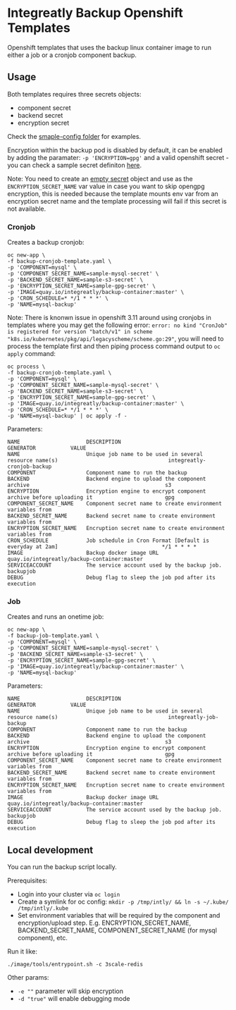 # Integreatly Backup Openshift Templates

Openshift templates that uses the backup linux container image to run either a job or a cronjob component backup.

## Usage

Both templates requires three secrets objects:

* component secret
* backend secret
* encryption secret

Check the [smaple-config folder](./sample-config) for examples.

Encryption within the backup pod is disabled by default, it can be enabled by adding the paramater: `-p 'ENCRYPTION=gpg'` and a valid openshift secret - you can check a sample secret definiton [here](./sample-config/gpg-secret).

Note: You need to create an [empty secret](./sample-config/blank-secret) object and use as the `ENCRYPTION_SECRET_NAME` var value in case you want to skip opengpg encryption, this is needed because the template mounts env var from an encryption secret name and the template processing will fail if this secret is not available.

### Cronjob

Creates a backup cronjob:

```
oc new-app \
-f backup-cronjob-template.yaml \
-p 'COMPONENT=mysql' \
-p 'COMPONENT_SECRET_NAME=sample-mysql-secret' \
-p 'BACKEND_SECRET_NAME=sample-s3-secret' \
-p 'ENCRYPTION_SECRET_NAME=sample-gpg-secret' \
-p 'IMAGE=quay.io/integreatly/backup-container:master' \
-p 'CRON_SCHEDULE=* */1 * * *' \
-p 'NAME=mysql-backup'
```

Note: There is knonwn issue in openshift 3.11 around using cronjobs in templates where you may get the following error: `error: no kind "CronJob" is registered for version "batch/v1" in scheme "k8s.io/kubernetes/pkg/api/legacyscheme/scheme.go:29"`, you will need to process the template first and then piping process command output to `oc apply` command:

```
oc process \
-f backup-cronjob-template.yaml \
-p 'COMPONENT=mysql' \
-p 'COMPONENT_SECRET_NAME=sample-mysql-secret' \
-p 'BACKEND_SECRET_NAME=sample-s3-secret' \
-p 'ENCRYPTION_SECRET_NAME=sample-gpg-secret' \
-p 'IMAGE=quay.io/integreatly/backup-container:master' \
-p 'CRON_SCHEDULE=* */1 * * *' \
-p 'NAME=mysql-backup' | oc apply -f -
```

Parameters:

```
NAME                     DESCRIPTION                                                          GENERATOR           VALUE
NAME                     Unique job name to be used in several resource name(s)                                   integreatly-cronjob-backup
COMPONENT                Component name to run the backup                                                         
BACKEND                  Backend engine to upload the component archive                                           s3
ENCRYPTION               Encryption engine to encrypt component archive before uploading it                       gpg
COMPONENT_SECRET_NAME    Component secret name to create environment variables from                               
BACKEND_SECRET_NAME      Backend secret name to create environment variables from                                 
ENCRYPTION_SECRET_NAME   Encruption secret name to create environment variables from                              
CRON_SCHEDULE            Job schedule in Cron Format [Default is everyday at 2am]                                 */1 * * * *
IMAGE                    Backup docker image URL                                                                  quay.io/integreatly/backup-container:master
SERVICEACCOUNT           The service account used by the backup job.                                              backupjob
DEBUG                    Debug flag to sleep the job pod after its execution  
```

### Job

Creates and runs an onetime job:

```
oc new-app \
-f backup-job-template.yaml \
-p 'COMPONENT=mysql' \
-p 'COMPONENT_SECRET_NAME=sample-mysql-secret' \
-p 'BACKEND_SECRET_NAME=sample-s3-secret' \
-p 'ENCRYPTION_SECRET_NAME=sample-gpg-secret' \
-p 'IMAGE=quay.io/integreatly/backup-container:master' \
-p 'NAME=mysql-backup'
```

Parameters:

```
NAME                     DESCRIPTION                                                          GENERATOR           VALUE
NAME                     Unique job name to be used in several resource name(s)                                   integreatly-job-backup
COMPONENT                Component name to run the backup                                                         
BACKEND                  Backend engine to upload the component archive                                           s3
ENCRYPTION               Encryption engine to encrypt component archive before uploading it                       gpg
COMPONENT_SECRET_NAME    Component secret name to create environment variables from                               
BACKEND_SECRET_NAME      Backend secret name to create environment variables from                                 
ENCRYPTION_SECRET_NAME   Encruption secret name to create environment variables from                              
IMAGE                    Backup docker image URL                                                                  quay.io/integreatly/backup-container:master
SERVICEACCOUNT           The service account used by the backup job.                                              backupjob
DEBUG                    Debug flag to sleep the job pod after its execution
```


## Local development
You can run the backup script locally.

Prerequisites:
- Login into your cluster via `oc login`
- Create a symlink for oc config: `mkdir -p /tmp/intly/ && ln -s ~/.kube/ /tmp/intly/.kube`
- Set environment variables that will be required by the component and encryption/upload step. E.g. ENCRYPTION_SECRET_NAME, BACKEND_SECRET_NAME, COMPONENT_SECRET_NAME (for mysql component), etc.

Run it like:

```./image/tools/entrypoint.sh -c 3scale-redis```

Other params:
- `-e ""` parameter will skip encryption
- `-d "true"` will enable debugging mode